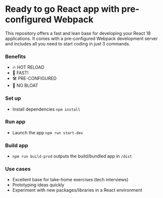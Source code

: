 # Ready to go React app with pre-configured Webpack

This repository offers a fast and lean base for developing your React 18 applications. It comes with a pre-configured Webpack development server and includes all you need to start coding in just 3 commands.

### Benefits

- 🔥 HOT RELOAD
- 🚀 FAST!
- 🛠 PRE-CONFIGURED
- 🌱 NO BLOAT

### Set up

- Install dependencies `npm install`

### Run app

- Launch the app `npm run start-dev`

### Build app

- `npm run build-prod` outputs the build/bundled app in `/dist`

### Use cases

- Excellent base for take-home exercises (tech interviews)
- Prototyping ideas quickly
- Experiment with new packages/libraries in a React environment
